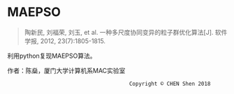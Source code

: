 # MAEPSO

> 陶新民, 刘福荣, 刘玉, et al. 一种多尺度协同变异的粒子群优化算法[J]. 软件学报, 2012, 23(7):1805-1815.

利用python复现MAEPSO算法。

作者：陈燊，厦门大学计算机系MAC实验室

                                           Copyright © CHEN Shen 2018
